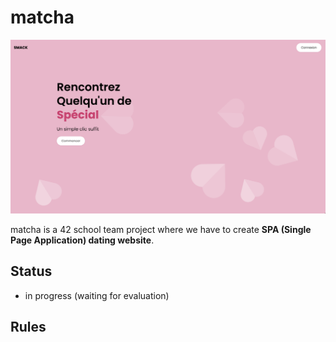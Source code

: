 # matcha

![alt-text](https://github.com/ThibautCharpentier/matcha/blob/main/previews/welcome.png)

matcha is a 42 school team project where we have to create **SPA (Single Page Application) dating website**.

## Status

* in progress (waiting for evaluation)

## Rules
